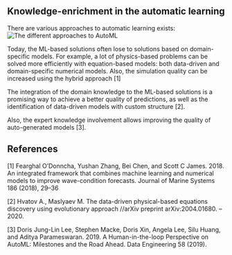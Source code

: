 ## Knowledge-enrichment in the automatic learning

There are various approaches to automatic learning exists:
![The different approaches to AutoML](img/ke.png)

Today, the ML-based solutions often lose to solutions based on domain-specific models. For example, a lot of physics-based problems can be solved more efficiently with equation-based models: both data-driven and domain-specific numerical models. Also, the simulation quality can be increased using the hybrid approach [1]


The integration of the domain knowledge to the ML-based solutions is a promising way to achieve a better quality of predictions, as well as the identification of data-driven models with custom structure [2].

Also, the expert knowledge involvement allows improving the quality of auto-generated models [3].

## References

[1] Fearghal O’Donncha, Yushan Zhang, Bei Chen, and Scott C James. 2018. An integrated framework that combines machine learning and numerical models to improve wave-condition forecasts. Journal of Marine Systems 186 (2018), 29–36

[2] Hvatov A., Maslyaev M. The data-driven physical-based equations discovery using evolutionary approach //arXiv preprint arXiv:2004.01680. – 2020.

[3] Doris Jung-Lin Lee, Stephen Macke, Doris Xin, Angela Lee, Silu Huang, and Aditya Parameswaran. 2019. A Human-in-the-loop Perspective on AutoML: Milestones and the Road Ahead. Data Engineering 58 (2019).
